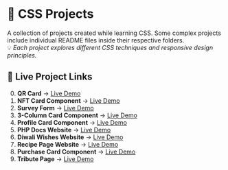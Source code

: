 # 🎨 CSS Projects  

A collection of projects created while learning CSS. Some complex projects include individual README files inside their respective folders.  
💡 _Each project explores different CSS techniques and responsive design principles._  
## 🔗 Live Project Links  

0. **QR Card** → [Live Demo](https://000-qr-card.netlify.app)  
1. **NFT Card Component** → [Live Demo](https://001-nft-card-component.netlify.app)  
2. **Survey Form** → [Live Demo](https://002-survey-form.netlify.app)  
3. **3-Column Card Component** → [Live Demo](https://003-3column-card-component.netlify.app)  
4. **Profile Card Component** → [Live Demo](https://004-profile-card-component.netlify.app)  
5. **PHP Docs Website** → [Live Demo](https://005-php-docs-website.netlify.app/)  
6. **Diwali Wishes Website** → [Live Demo](https://006-diwali-wishes-website.netlify.app/)  
7. **Recipe Page Website** → [Live Demo](https://007-recipe-page.netlify.app/)  
8. **Purchase Card Component** → [Live Demo](https://008-purchase-card-component.netlify.app/)  
9. **Tribute Page** → [Live Demo](https://009-tribute-page.netlify.app/)  


